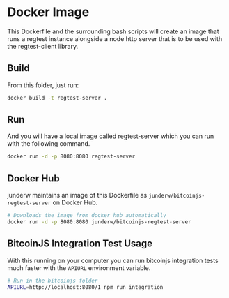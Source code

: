 # Docker Image

This Dockerfile and the surrounding bash scripts will create an image that runs
a regtest instance alongside a node http server that is to be used with the
regtest-client library.

## Build

From this folder, just run:

```bash
docker build -t regtest-server .
```

## Run

And you will have a local image called regtest-server which you can run with
the following command.

```bash
docker run -d -p 8080:8080 regtest-server
```

## Docker Hub

junderw maintains an image of this Dockerfile as
`junderw/bitcoinjs-regtest-server` on Docker Hub.

```bash
# Downloads the image from docker hub automatically
docker run -d -p 8080:8080 junderw/bitcoinjs-regtest-server
```

## BitcoinJS Integration Test Usage

With this running on your computer you can run bitcoinjs integration tests much
faster with the `APIURL` environment variable.

```bash
# Run in the bitcoinjs folder
APIURL=http://localhost:8080/1 npm run integration
```
